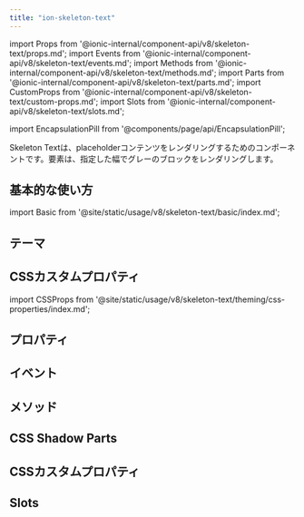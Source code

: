 ```yaml
---
title: "ion-skeleton-text"
---
```

import Props from '@ionic-internal/component-api/v8/skeleton-text/props.md';
import Events from '@ionic-internal/component-api/v8/skeleton-text/events.md';
import Methods from '@ionic-internal/component-api/v8/skeleton-text/methods.md';
import Parts from '@ionic-internal/component-api/v8/skeleton-text/parts.md';
import CustomProps from '@ionic-internal/component-api/v8/skeleton-text/custom-props.md';
import Slots from '@ionic-internal/component-api/v8/skeleton-text/slots.md';

<head>
  <title>ion-skeleton-text: Skeleton Loading Placeholder for Text</title>
  <meta name="description" content="ion-skeleton-text は、プレースホルダコンテンツをレンダリングするためのコンポーネントです。この要素は、ローディングテキストのフレームワークとして、指定された幅で灰色のブロックをレンダリングします。" />
</head>

import EncapsulationPill from '@components/page/api/EncapsulationPill';

<EncapsulationPill type="shadow" />



Skeleton Textは、placeholderコンテンツをレンダリングするためのコンポーネントです。要素は、指定した幅でグレーのブロックをレンダリングします。

## 基本的な使い方

import Basic from '@site/static/usage/v8/skeleton-text/basic/index.md';

<Basic />

## テーマ

## CSSカスタムプロパティ

import CSSProps from '@site/static/usage/v8/skeleton-text/theming/css-properties/index.md';

<CSSProps />

## プロパティ
<Props />

## イベント
<Events />

## メソッド
<Methods />

## CSS Shadow Parts
<Parts />

## CSSカスタムプロパティ
<CustomProps />

## Slots
<Slots />
